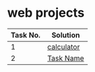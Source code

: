 # web projects
| Task No. | Solution |
|-|-|
| 1 | [calculator](<https://akshay-s-nair.github.io/web_development/calculator>) |
| 2 | [Task Name](<LINK_TO_YOUR_SOLUTION>) |
